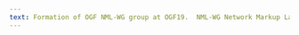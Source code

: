 ```yaml
---
text: Formation of OGF NML-WG group at OGF19.  NML-WG Network Markup Language decsribes network topologies,
---
```

